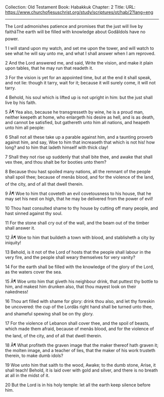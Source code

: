 Collection: Old Testament
Book: Habakkuk
Chapter: 2
Title: 
URL: https://www.churchofjesuschrist.org/study/scriptures/ot/hab/2?lang=eng

---

The Lord admonishes patience and promises that the just will live by faithâThe earth will be filled with knowledge about GodâIdols have no power.

1 I will stand upon my watch, and set me upon the tower, and will watch to see what he will say unto me, and what I shall answer when I am reproved.

2 And the Lord answered me, and said, Write the vision, and make it plain upon tables, that he may run that readeth it.

3 For the vision is yet for an appointed time, but at the end it shall speak, and not lie: though it tarry, wait for it; because it will surely come, it will not tarry.

4 Behold, his soul which is lifted up is not upright in him: but the just shall live by his faith.

5 Â¶ Yea also, because he transgresseth by wine, he is a proud man, neither keepeth at home, who enlargeth his desire as hell, and is as death, and cannot be satisfied, but gathereth unto him all nations, and heapeth unto him all people:

6 Shall not all these take up a parable against him, and a taunting proverb against him, and say, Woe to him that increaseth that which is not his! how long? and to him that ladeth himself with thick clay!

7 Shall they not rise up suddenly that shall bite thee, and awake that shall vex thee, and thou shalt be for booties unto them?

8 Because thou hast spoiled many nations, all the remnant of the people shall spoil thee; because of menâs blood, and for the violence of the land, of the city, and of all that dwell therein.

9 Â¶ Woe to him that coveteth an evil covetousness to his house, that he may set his nest on high, that he may be delivered from the power of evil!

10 Thou hast consulted shame to thy house by cutting off many people, and hast sinned against thy soul.

11 For the stone shall cry out of the wall, and the beam out of the timber shall answer it.

12 Â¶ Woe to him that buildeth a town with blood, and stablisheth a city by iniquity!

13 Behold, is it not of the Lord of hosts that the people shall labour in the very fire, and the people shall weary themselves for very vanity?

14 For the earth shall be filled with the knowledge of the glory of the Lord, as the waters cover the sea.

15 Â¶ Woe unto him that giveth his neighbour drink, that puttest thy bottle to him, and makest him drunken also, that thou mayest look on their nakedness!

16 Thou art filled with shame for glory: drink thou also, and let thy foreskin be uncovered: the cup of the Lordâs right hand shall be turned unto thee, and shameful spewing shall be on thy glory.

17 For the violence of Lebanon shall cover thee, and the spoil of beasts, which made them afraid, because of menâs blood, and for the violence of the land, of the city, and of all that dwell therein.

18 Â¶ What profiteth the graven image that the maker thereof hath graven it; the molten image, and a teacher of lies, that the maker of his work trusteth therein, to make dumb idols?

19 Woe unto him that saith to the wood, Awake; to the dumb stone, Arise, it shall teach! Behold, it is laid over with gold and silver, and there is no breath at all in the midst of it.

20 But the Lord is in his holy temple: let all the earth keep silence before him.
